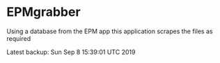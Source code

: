 # EPMgrabber
Using a database from the EPM app this application scrapes the files as required


Latest backup: Sun Sep 8 15:39:01 UTC 2019
